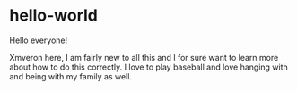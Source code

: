 # hello-world

Hello everyone!

Xmveron here, I am fairly new to all this and I for sure want to learn more about how to do this correctly.
I love to play baseball and love hanging with and being with my family as well.
